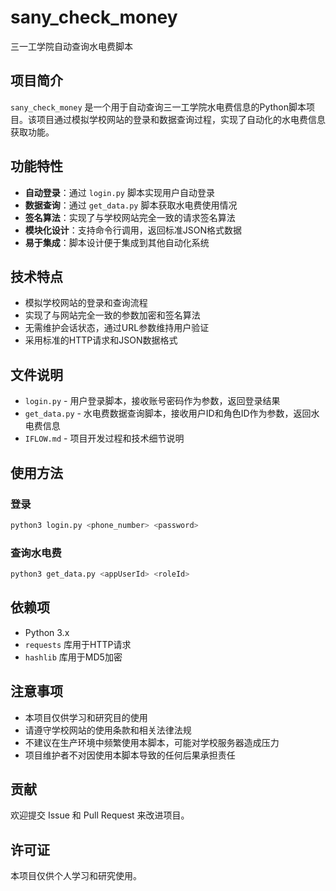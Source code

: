 # sany_check_money

三一工学院自动查询水电费脚本

## 项目简介

`sany_check_money` 是一个用于自动查询三一工学院水电费信息的Python脚本项目。该项目通过模拟学校网站的登录和数据查询过程，实现了自动化的水电费信息获取功能。

## 功能特性

- **自动登录**：通过 `login.py` 脚本实现用户自动登录
- **数据查询**：通过 `get_data.py` 脚本获取水电费使用情况
- **签名算法**：实现了与学校网站完全一致的请求签名算法
- **模块化设计**：支持命令行调用，返回标准JSON格式数据
- **易于集成**：脚本设计便于集成到其他自动化系统

## 技术特点

- 模拟学校网站的登录和查询流程
- 实现了与网站完全一致的参数加密和签名算法
- 无需维护会话状态，通过URL参数维持用户验证
- 采用标准的HTTP请求和JSON数据格式

## 文件说明

- `login.py` - 用户登录脚本，接收账号密码作为参数，返回登录结果
- `get_data.py` - 水电费数据查询脚本，接收用户ID和角色ID作为参数，返回水电费信息
- `IFLOW.md` - 项目开发过程和技术细节说明

## 使用方法

### 登录
```bash
python3 login.py <phone_number> <password>
```

### 查询水电费
```bash
python3 get_data.py <appUserId> <roleId>
```

## 依赖项

- Python 3.x
- `requests` 库用于HTTP请求
- `hashlib` 库用于MD5加密

## 注意事项

- 本项目仅供学习和研究目的使用
- 请遵守学校网站的使用条款和相关法律法规
- 不建议在生产环境中频繁使用本脚本，可能对学校服务器造成压力
- 项目维护者不对因使用本脚本导致的任何后果承担责任

## 贡献

欢迎提交 Issue 和 Pull Request 来改进项目。

## 许可证

本项目仅供个人学习和研究使用。